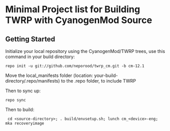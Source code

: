 Minimal Project list for Building TWRP with CyanogenMod Source
===========

Getting Started
---------------

Initialize your local repository using the CyanogenMod/TWRP trees, use this command in your build directory:

    repo init -u git://github.com/neporood/twrp_cm.git -b cm-12.1

Move the local_manifests folder (location: your-build-directory/.repo/manifests) to the .repo folder, to include TWRP

Then to sync up:

    repo sync

Then to build:

     cd <source-directory>; . build/envsetup.sh; lunch cm_<device>-eng; mka recoveryimage    

